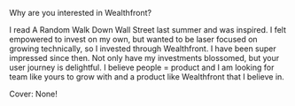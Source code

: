 Why are you interested in Wealthfront? 

I read A Random Walk Down Wall Street last summer and was inspired. I felt empowered to invest on my own, but wanted to be laser focused on growing technically, so I invested through Wealthfront. I have been super impressed since then. Not only have my investments blossomed, but your user journey is delightful. I believe people = product and I am looking for team like yours to grow with and a product like Wealthfront that I believe in.

Cover: None!